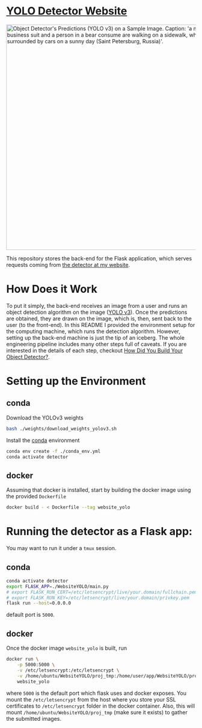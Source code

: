 # [YOLO Detector Website](https://v-iashin.github.io/detector)

<img src="https://github.com/v-iashin/v-iashin.github.io/raw/master/images/typical_russian_day_res.jpeg" alt="Object Detector's Predictions (YOLO v3) on a Sample Image. Caption: 'a man in a business suit and a person in a bear consume are walking on a sidewalk, which is surrounded by cars on a sunny day (Saint Petersburg, Russia)'." width="600">

This repository stores the back-end for the Flask application, which serves requests coming from [the detector at my website](https://v-iashin.github.io/detector).

# How Does it Work
To put it simply, the back-end receives an image from a user and runs an object detection algorithm on the image ([YOLO v3](https://pjreddie.com/darknet/yolo/)).
Once the predictions are obtained, they are drawn on the image, which is, then, sent back to the user (to the front-end).
In this README I provided the environment setup for the computing machine, which runs the detection algorithm.
However, setting up the back-end machine is just the tip of an iceberg.
The whole engineering pipeline includes many other steps full of caveats.
If you are interested in the details of each step, checkout [How Did You Build Your Object Detector?](https://v-iashin.github.io/how_did_you_build_your_detector).

# Setting up the Environment

## conda
Download the YOLOv3 weights
```bash
bash ./weights/download_weights_yolov3.sh
```

Install the [conda](https://docs.conda.io/en/latest/miniconda.html) environment
```bash
conda env create -f ./conda_env.yml
conda activate detector
```

## docker
Assuming that docker is installed, start by building the docker image using the
provided `Dockerfile`
```bash
docker build - < Dockerfile --tag website_yolo
```

# Running the detector as a Flask app:

You may want to run it under a `tmux` session.

## conda
```bash
conda activate detector
export FLASK_APP=./WebsiteYOLO/main.py
# export FLASK_RUN_CERT=/etc/letsencrypt/live/your.domain/fullchain.pem
# export FLASK_RUN_KEY=/etc/letsencrypt/live/your.domain/privkey.pem
flask run --host=0.0.0.0
```
default port is `5000`.

## docker
Once the docker image `website_yolo` is built, run
```bash
docker run \
    -p 5000:5000 \
    -v /etc/letsencrypt:/etc/letsencrypt \
    -v /home/ubuntu/WebsiteYOLO/proj_tmp:/home/user/app/WebsiteYOLO/proj_tmp \
    website_yolo
```
where `5000` is the default port which flask uses and docker exposes.
You mount the `/etc/letsencrypt` from the host where you store your SSL certificates
to `/etc/letsencrypt` folder in the docker container.
Also, this will mount `/home/ubuntu/WebsiteYOLO/proj_tmp` (make sure it exists)
to gather the submitted images.
